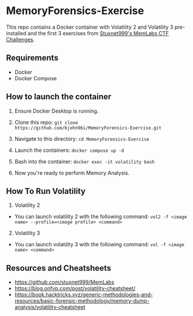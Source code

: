 # MemoryForensics-Exercise

This repo contains a Docker container with Volatility 2 and Volatility 3 pre-installed and the first 3 exercises from [Stuxnet999's MemLabs CTF Challenges](https://github.com/stuxnet999/MemLabs).

## Requirements

- Docker
- Docker Compose

## How to launch the container

1. Ensure Docker Desktop is running.

2. Clone this repo: `git clone https://github.com/bjohn96i/MemoryForensics-Exercise.git`

3. Navigate to this directory: `cd MemoryForensics-Exercise`

4. Launch the containers: `docker compose up -d`

5. Bash into the container: `docker exec -it volatility bash`

6. Now you're ready to perform Memory Analysis.

## How To Run Volatility

1. Volatility 2

- You can launch volatility 2 with the following command: `vol2 -f <image name> --profile=<image profile> <command>`

2. Volatility 3

- You can launch volatility 3 with the following command: `vol -f <image name> <command>`

## Resources and Cheatsheets

- https://github.com/stuxnet999/MemLabs
- https://blog.onfvp.com/post/volatility-cheatsheet/
- https://book.hacktricks.xyz/generic-methodologies-and-resources/basic-forensic-methodology/memory-dump-analysis/volatility-cheatsheet

